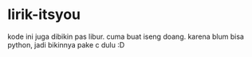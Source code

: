# lirik-itsyou
kode ini juga dibikin pas libur. cuma buat iseng doang. karena blum bisa python, jadi bikinnya pake c dulu :D
